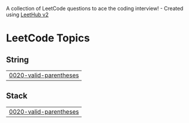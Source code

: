 A collection of LeetCode questions to ace the coding interview! - Created using [LeetHub v2](https://github.com/arunbhardwaj/LeetHub-2.0)
<!---LeetCode Topics Start-->
# LeetCode Topics
## String
|  |
| ------- |
| [0020-valid-parentheses](https://github.com/BandiathmakuruTeja/Leetcodes/tree/master/0020-valid-parentheses) |
## Stack
|  |
| ------- |
| [0020-valid-parentheses](https://github.com/BandiathmakuruTeja/Leetcodes/tree/master/0020-valid-parentheses) |
<!---LeetCode Topics End-->